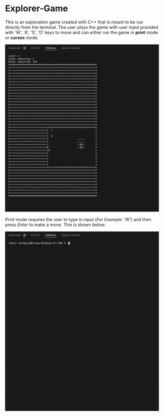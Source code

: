 # Explorer-Game

This is an exploration game created with C++ that is meant to be run directly from the terminal. The user plays the game with user input provided with 'W', 'A', 'S', 'D' keys to move and can either run the game in **print** mode or **curses** mode.

![Gameplay Demo](/images/demo.gif)


Print mode requires the user to type in input (*For Example: 'W'*) and then press *Enter* to make a move. This is shown below:

![Print-Mode Demo](/images/print-mode.gif)
